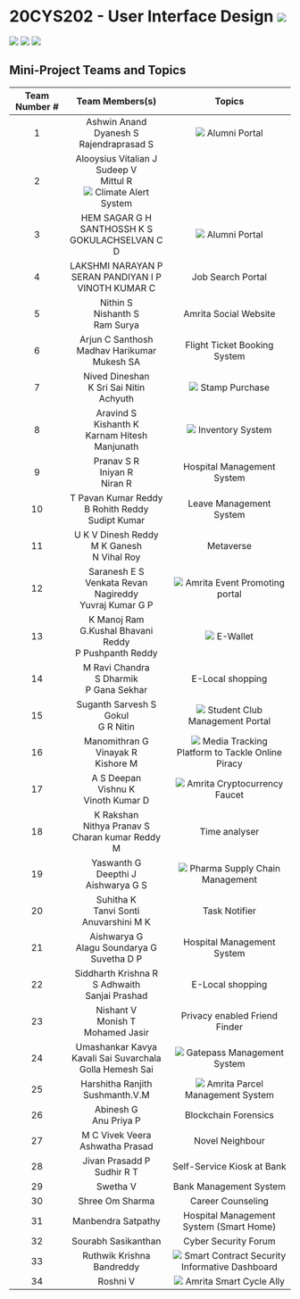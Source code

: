 # 20CYS202 - User Interface Design ![](https://img.shields.io/badge/-Live-brightgreen)
![](https://img.shields.io/badge/Batch-21CYS-lightgreen) ![](https://img.shields.io/badge/UG-blue) ![](https://img.shields.io/badge/Subject-UID-blue)

## Mini-Project Teams and Topics

| Team Number # | Team Members(s) | Topics |
|:-------------:|:---------------:|:------:|
| 1 | Ashwin Anand <br> Dyanesh S <br> Rajendraprasad S |  ![](https://img.shields.io/badge/Dept-blue) Alumni Portal |
| 2 | Alooysius Vitalian J <br> Sudeep V <br> Mittul R <br> ![](https://img.shields.io/badge/BRIG-purple) Climate Alert System |
| 3 | HEM SAGAR G H <br> SANTHOSSH K S <br> GOKULACHSELVAN C D | ![](https://img.shields.io/badge/Dept-blue) Alumni Portal|
| 4 | LAKSHMI NARAYAN P <br> SERAN PANDIYAN I P <br> VINOTH KUMAR C| Job Search Portal |
| 5 | Nithin S <br> Nishanth S <br> Ram Surya | Amrita Social Website |
| 6 | Arjun C Santhosh <br> Madhav Harikumar <br> Mukesh SA | Flight Ticket Booking System |
| 7 | Nived Dineshan <br> K Sri Sai Nitin <br> Achyuth | ![](https://img.shields.io/badge/BRIG-purple) Stamp Purchase |
| 8 | Aravind S <br> Kishanth K <br> Karnam Hitesh Manjunath | ![](https://img.shields.io/badge/BRIG-purple) Inventory System|
| 9 | Pranav S R <br> Iniyan R <br> Niran  R | Hospital Management System |
| 10 | T Pavan Kumar Reddy <br> B Rohith Reddy <br> Sudipt Kumar | Leave Management System |
| 11 | U K V Dinesh Reddy <br> M K Ganesh <br> N Vihal Roy | Metaverse |
| 12 | Saranesh E S <br> Venkata Revan Nagireddy <br> Yuvraj Kumar G P | ![](https://img.shields.io/badge/Univ-darkblue) Amrita Event Promoting portal |
| 13 | K Manoj Ram <br> G.Kushal Bhavani Reddy <br> P Pushpanth Reddy | ![](https://img.shields.io/badge/Univ-darkblue) E-Wallet |
| 14 | M Ravi Chandra <br> S Dharmik <br> P Gana Sekhar| E-Local shopping |
| 15 | Suganth Sarvesh S <br> Gokul <br> G R Nitin | ![](https://img.shields.io/badge/Univ-darkblue) Student Club Management Portal |
| 16 | Manomithran G <br> Vinayak R <br> Kishore M | ![](https://img.shields.io/badge/BRIG-purple) Media Tracking Platform to Tackle Online Piracy |
| 17 | A S Deepan <br> Vishnu K <br> Vinoth Kumar D | ![](https://img.shields.io/badge/BRIG-purple) Amrita Cryptocurrency Faucet | 
| 18 | K Rakshan <br> Nithya Pranav S <br> Charan kumar Reddy M | Time analyser |
| 19 | Yaswanth G <br> Deepthi J <br> Aishwarya G S | ![](https://img.shields.io/badge/BRIG-purple) Pharma Supply Chain Management |
| 20 | Suhitha K <br> Tanvi Sonti <br> Anuvarshini M K | Task Notifier |
| 21 | Aishwarya G <br> Alagu Soundarya G <br> Suvetha D P | Hospital Management System |
| 22 | Siddharth Krishna R <br> S Adhwaith <br> Sanjai Prashad | E-Local shopping |
| 23 | Nishant V <br> Monish T <br> Mohamed Jasir | Privacy enabled Friend Finder |
| 24 | Umashankar Kavya <br> Kavali Sai Suvarchala <br> Golla Hemesh Sai | ![](https://img.shields.io/badge/Univ-darkblue) Gatepass Management System |
| 25 | Harshitha Ranjith <br> Sushmanth.V.M | ![](https://img.shields.io/badge/Univ-darkblue) Amrita Parcel Management System |
| 26 | Abinesh G <br> Anu Priya P | Blockchain Forensics |
| 27 | M C Vivek Veera <br> Ashwatha Prasad |  Novel Neighbour |
| 28 | Jivan Prasadd P <br> Sudhir R T | Self-Service Kiosk at Bank |
| 29 | Swetha V | Bank Management System |
| 30 | Shree Om Sharma | Career Counseling |
| 31 | Manbendra Satpathy | Hospital Management System (Smart Home) |
| 32 | Sourabh Sasikanthan | Cyber Security Forum |
| 33 | Ruthwik Krishna Bandreddy | ![](https://img.shields.io/badge/BRIG-purple) Smart Contract Security Informative Dashboard |
| 34 | Roshni V | ![](https://img.shields.io/badge/BRIG-purple) Amrita Smart Cycle Ally |
